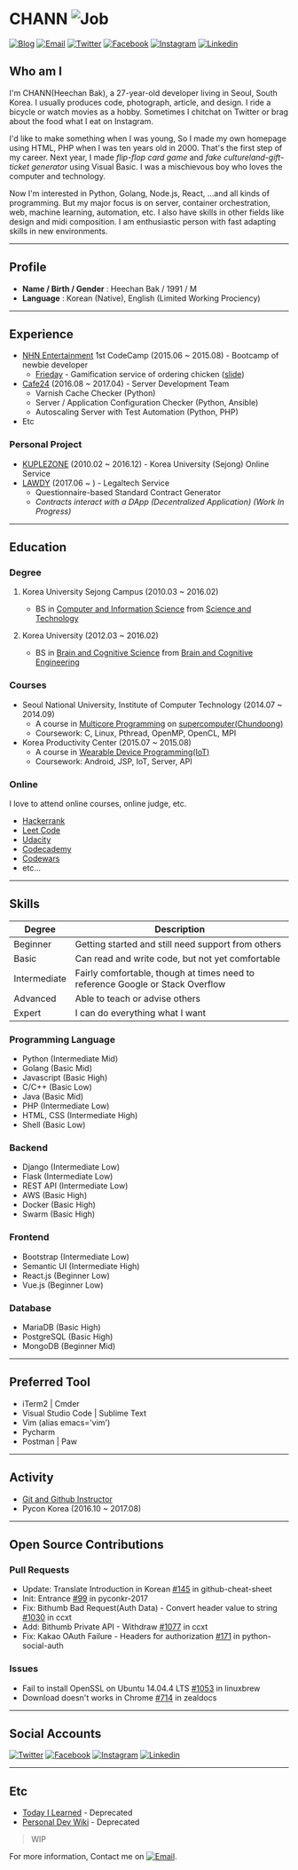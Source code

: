 # CHANN ![Job](https://img.shields.io/badge/looking__for__job-true-brightgreen.svg)

<a href="https://blog.chann.kr">![Blog](https://img.shields.io/badge/blog-blog.chann.kr-303030.svg)</a>
<a href="mailto:chann@chann.kr">![Email](https://img.shields.io/badge/email-chann@chann.kr-ea4335.svg)</a>
<a href="https://twitter.com/channprj">![Twitter](https://img.shields.io/badge/twitter-channprj-1da1f2.svg)</a>
<a href="https://fb.com/channprj">![Facebook](https://img.shields.io/badge/facebook-channprj-3b5998.svg)</a>
<a href="https://instagram.com/channprj">![Instagram](https://img.shields.io/badge/instagram-channprj-e1306c.svg)</a>
<a href="https://kr.linkedin.com/in/channprj">![Linkedin](https://img.shields.io/badge/linkedin-channprj-0077b5.svg)</a>

## Who am I
I'm CHANN(Heechan Bak), a 27-year-old developer living in Seoul, South Korea. I usually produces code, photograph, article, and design. I ride a bicycle or watch movies as a hobby. Sometimes I chitchat on Twitter or brag about the food what I eat on Instagram.

I'd like to make something when I was young, So I made my own homepage using HTML, PHP when I was ten years old in 2000. That's the first step of my career. Next year, I made *flip-flop card game* and *fake cultureland-gift-ticket generator* using Visual Basic. I was a mischievous boy who loves the computer and technology.

Now I'm interested in Python, Golang, Node.js, React, ...and all kinds of programming. But my major focus is on server, container orchestration, web, machine learning, automation, etc. I also have skills in other fields like design and midi composition. I am enthusiastic person with fast adapting skills in new environments.

----

## Profile
* **Name / Birth / Gender** : Heechan Bak / 1991 / M
* **Language** : Korean (Native), English (Limited Working Prociency)

----

## Experience
- [NHN Entertainment](http://www.nhnent.com) 1st CodeCamp (2015.06 ~ 2015.08) - Bootcamp of newbie developer
    - [Frieday](https://github.com/channprj/frieday) - Gamification service of ordering chicken ([slide](https://www.slideshare.net/channprj/frieday))
- [Cafe24](https://www.cafe24.com) (2016.08 ~ 2017.04) - Server Development Team
    - Varnish Cache Checker (Python)
    - Server / Application Configuration Checker (Python, Ansible)
    - Autoscaling Server with Test Automation (Python, PHP)
- Etc

### Personal Project
- [KUPLEZONE](https://kuple.kr) (2010.02 ~ 2016.12) - Korea University (Sejong) Online Service
- [LAWDY](https://lawdy.kr) (2017.06 ~ ) - Legaltech Service
    - Questionnaire-based Standard Contract Generator
    - *Contracts interact with a DApp (Decentralized Application) (Work In Progress)*

----

## Education
### Degree
1. Korea University Sejong Campus (2010.03 ~ 2016.02)
    - BS in [Computer and Information Science](http://kucis.korea.ac.kr) from [Science and Technology](http://st.korea.ac.kr)

2. Korea University (2012.03 ~ 2016.02)
    - BS in [Brain and Cognitive Science](http://brain.korea.ac.kr/bcs/) from [Brain and Cognitive Engineering](http://brain.korea.ac.kr/)

### Courses
* Seoul National University, Institute of Computer Technology (2014.07 ~ 2014.09)
    - A course in [Multicore Programming](http://aces.snu.ac.kr/edu/) on [supercomputer(Chundoong)](http://manycoresoft.co.kr/resources/case_studies/chundoong.shtml)
    - Coursework: C, Linux, Pthread, OpenMP, OpenCL, MPI
* Korea Productivity Center (2015.07 ~ 2015.08)
    - A course in [Wearable Device Programming(IoT)](http://www.rndacademy.or.kr/edu/edu05_iot.asp)
    - Coursework: Android, JSP, IoT, Server, API

### Online
I love to attend online courses, online judge, etc.

* [Hackerrank](https://www.hackerrank.com/channprj)
* [Leet Code](https://leetcode.com/channprj/)
* [Udacity](https://profiles.udacity.com/u/heechanbak)
* [Codecademy](https://www.codecademy.com/channprj)
* [Codewars](http://www.codewars.com/users/channprj)
* etc...

----

## Skills
| Degree       | Description                                        |
|--------------|----------------------------------------------------|
| Beginner     | Getting started and still need support from others |
| Basic        | Can read and write code, but not yet comfortable   |
| Intermediate | Fairly comfortable, though at times need to reference Google or Stack Overflow |
| Advanced     | Able to teach or advise others                     |
| Expert       | I can do everything what I want                    |

### Programming Language
- Python (Intermediate Mid)
- Golang (Basic Mid)
- Javascript (Basic High)
- C/C++ (Basic Low)
- Java (Basic Mid)
- PHP (Intermediate Low)
- HTML, CSS (Intermediate High)
- Shell (Basic Low)

### Backend
- Django (Intermediate Low)
- Flask (Intermediate Low)
- REST API (Intermediate Low)
- AWS (Basic High)
- Docker (Basic High)
- Swarm (Basic High)

### Frontend
- Bootstrap (Intermediate Low)
- Semantic UI (Intermediate High)
- React.js (Beginner Low)
- Vue.js (Beginner Low)

### Database
- MariaDB (Basic High)
- PostgreSQL (Basic High)
- MongoDB (Beginner Mid)

----

## Preferred Tool
- iTerm2 | Cmder
- Visual Studio Code | Sublime Text
- Vim (alias emacs='vim')
- Pycharm
- Postman | Paw

----

## Activity
- [Git and Github Instructor](https://onoffmix.com/event/95827)
- Pycon Korea (2016.10 ~ 2017.08)

----

## Open Source Contributions
### Pull Requests
- Update: Translate Introduction in Korean [#145](https://github.com/tiimgreen/github-cheat-sheet/pull/145) in github-cheat-sheet
- Init: Entrance [#99](https://github.com/pythonkr/pyconkr-2017/pull/99/commits/e771d4c2af0737a1f56ba5f82a46cd66535a76f1) in pyconkr-2017
- Fix: Bithumb Bad Request(Auth Data) - Convert header value to string [#1030](https://github.com/ccxt/ccxt/pull/1030) in ccxt
- Add: Bithumb Private API - Withdraw [#1077](https://github.com/ccxt/ccxt/pull/1077) in ccxt
- Fix: Kakao OAuth Failure - Headers for authorization [#171](https://github.com/python-social-auth/social-core/pull/171) in python-social-auth

### Issues
- Fail to install OpenSSL on Ubuntu 14.04.4 LTS [#1053](https://github.com/Linuxbrew/legacy-linuxbrew/issues/1053) in linuxbrew
- Download doesn't works in Chrome [#714](https://github.com/zealdocs/zeal/issues/714) in zealdocs

----

## Social Accounts
<a href="https://twitter.com/channprj">![Twitter](https://img.shields.io/badge/twitter-channprj-1da1f2.svg)</a>
<a href="https://fb.com/channprj">![Facebook](https://img.shields.io/badge/facebook-channprj-3b5998.svg)</a>
<a href="https://instagram.com/channprj">![Instagram](https://img.shields.io/badge/instagram-channprj-e1306c.svg)</a>
<a href="https://kr.linkedin.com/in/channprj">![Linkedin](https://img.shields.io/badge/linkedin-channprj-0077b5.svg)</a>

----

## Etc
* [Today I Learned](https://til.chann.kr) - Deprecated
* [Personal Dev Wiki](https://wiki.chann.kr) - Deprecated
> WIP

For more information, Contact me on <a href="mailto:chann@chann.kr">![Email](https://img.shields.io/badge/email-chann@chann.kr-ea4335.svg)</a>.
